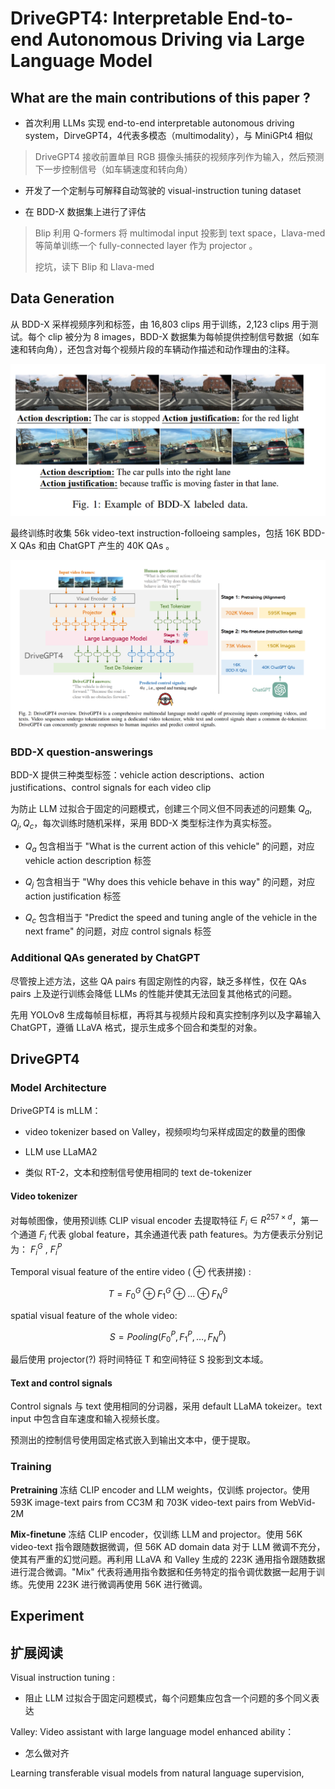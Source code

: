 # DriveGPT4: Interpretable End-to-end  Autonomous Driving via Large Language Model

## What are the main contributions of this paper ?

- 首次利用 LLMs 实现 end-to-end interpretable autonomous driving system，DirveGPT4，4代表多模态（multimodality），与 MiniGPt4 相似

> DriveGPT4 接收前置单目 RGB 摄像头捕获的视频序列作为输入，然后预测下一步控制信号（如车辆速度和转向角）

- 开发了一个定制与可解释自动驾驶的 visual-instruction tuning dataset

- 在 BDD-X 数据集上进行了评估

> Blip 利用 Q-formers 将 multimodal input 投影到 text space，Llava-med 等简单训练一个 fully-connected layer 作为 projector 。
>
> 挖坑，读下 Blip 和 Llava-med
> 

## Data Generation

从 BDD-X 采样视频序列和标签，由 16,803 clips 用于训练，2,123 clips 用于测试。每个 clip 被分为 8 images，BDD-X 数据集为每帧提供控制信号数据（如车速和转向角），还包含对每个视频片段的车辆动作描述和动作理由的注释。

![BDD-X_labeled_data](./pictures/BDD-X_labeled_data.png)

最终训练时收集 56k video-text instruction-folloeing samples，包括 16K BDD-X QAs 和由 ChatGPT 产生的 40K QAs 。

![Drive_GPT4_overview](./pictures/DriveGPT4_overview.png)

### BDD-X question-answerings

BDD-X 提供三种类型标签：vehicle action descriptions、action justifications、control signals for each video clip

为防止 LLM 过拟合于固定的问题模式，创建三个同义但不同表述的问题集 $Q_a , Q_j , Q_c$，每次训练时随机采样，采用 BDD-X 类型标注作为真实标签。

- $Q_a$ 包含相当于 "What is the current action of this vehicle" 的问题，对应 vehicle action description 标签 

- $Q_j$ 包含相当于 "Why does this vehicle behave in this way" 的问题，对应 action justification 标签

- $Q_c$ 包含相当于 "Predict the speed and tuning angle of the vehicle in the next frame" 的问题，对应 control signals 标签

### Additional QAs generated by ChatGPT

尽管按上述方法，这些 QA pairs 有固定刚性的内容，缺乏多样性，仅在 QAs pairs 上及逆行训练会降低 LLMs 的性能并使其无法回复其他格式的问题。

先用 YOLOv8 生成每帧目标框，再将其与视频片段和真实控制序列以及字幕输入 ChatGPT，遵循 LLaVA 格式，提示生成多个回合和类型的对象。

## DriveGPT4

### Model Architecture  

DriveGPT4 is mLLM：

- video tokenizer based on Valley，视频呗均匀采样成固定的数量的图像

- LLM use LLaMA2

- 类似 RT-2，文本和控制信号使用相同的 text de-tokenizer

#### Video tokenizer

对每帧图像，使用预训练 CLIP visual encoder 去提取特征 $F_i \in R^{257 \times d}$，第一个通道 $F_i$ 代表 global feature，其余通道代表 path features。为方便表示分别记为： $F_i^G$ , $F_i^P$

Temporal visual feature of the entire video ( $\oplus$ 代表拼接) :

$$
T = F_0^G \oplus F_1^G \oplus \ldots \oplus F_N^G
$$

spatial visual feature of the whole video:

$$
S = Pooling( F_0^P , F_1^P , \ldots, F_N^P)
$$

最后使用 projector(?) 将时间特征 T 和空间特征 S 投影到文本域。

#### Text and control signals 

Control signals 与 text 使用相同的分词器，采用 default LLaMA tokeizer。text input 中包含自车速度和输入视频长度。

预测出的控制信号使用固定格式嵌入到输出文本中，便于提取。


### Training 
 
**Pretraining**  冻结 CLIP encoder and LLM weights，仅训练 projector。使用 593K image-text pairs from CC3M 和 703K video-text pairs from WebVid-2M

**Mix-finetune** 冻结 CLIP encoder，仅训练 LLM and projector。使用 56K video-text 指令跟随数据微调，但 56K AD domain data 对于 LLM 微调不充分，使其有严重的幻觉问题。再利用 LLaVA 和 Valley 生成的 223K 通用指令跟随数据进行混合微调。"Mix" 代表将通用指令数据和任务特定的指令调优数据一起用于训练。先使用 223K 进行微调再使用 56K 进行微调。

## Experiment


## 扩展阅读

Visual instruction tuning :

- 阻止 LLM 过拟合于固定问题模式，每个问题集应包含一个问题的多个同义表达

Valley: Video assistant with large language model enhanced ability：

- 怎么做对齐

Learning transferable visual models from natural language supervision,
